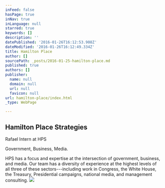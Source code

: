 ```yaml
---
inFeed: false
hasPage: true
inNav: true
inLanguage: null
starred: true
keywords: []
description: ''
datePublished: '2016-01-26T16:12:53.908Z'
dateModified: '2016-01-26T16:12:49.334Z'
title: Hamilton Place
author: []
sourcePath: _posts/2016-01-25-hamilton-place.md
published: true
authors: []
publisher:
  name: null
  domain: null
  url: null
  favicon: null
url: hamilton-place/index.html
_type: WebPage

---
```

## Hamilton Place Strategies

Rafael Intern at HPS

Government, Business, Media.

HPS has a focus and expertise at the intersection of government, business, and media. Our team has a diversity of experience at the highest levels of all three of these sectors---including work in Congress, the White House, the Treasury, Presidential campaigns, national media, and management consulting.
![](https://s3-us-west-2.amazonaws.com/the-grid-img/p/537f6d1945e440bbdec4224e004d95c64e892c98.png)